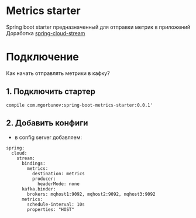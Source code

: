 # Metrics starter
Spring boot starter предназначенный для отправки метрик в приложений
Доработка [spring-cloud-stream](https://github.com/spring-cloud/spring-cloud-stream)

# Подключение
Как начать отправлять метрики в кафку? 
## 1. Подключить стартер
```$xslt
compile com.mgorbunov:spring-boot-metrics-starter:0.0.1'
```
## 2. Добавить конфиги
- в config server добавляем:
```
spring:
  cloud:
    stream:
      bindings:
        metrics:
          destination: metrics
          producer:
            headerMode: none
      kafka.binder:
        brokers: mqhost1:9092, mqhost2:9092, mqhost3:9092
      metrics:
        schedule-interval: 10s
        properties: "HOST"
```